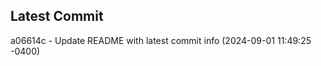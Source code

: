 
## Latest Commit
a06614c - Update README with latest commit info (2024-09-01 11:49:25 -0400) <Yunxi-Zhou>
